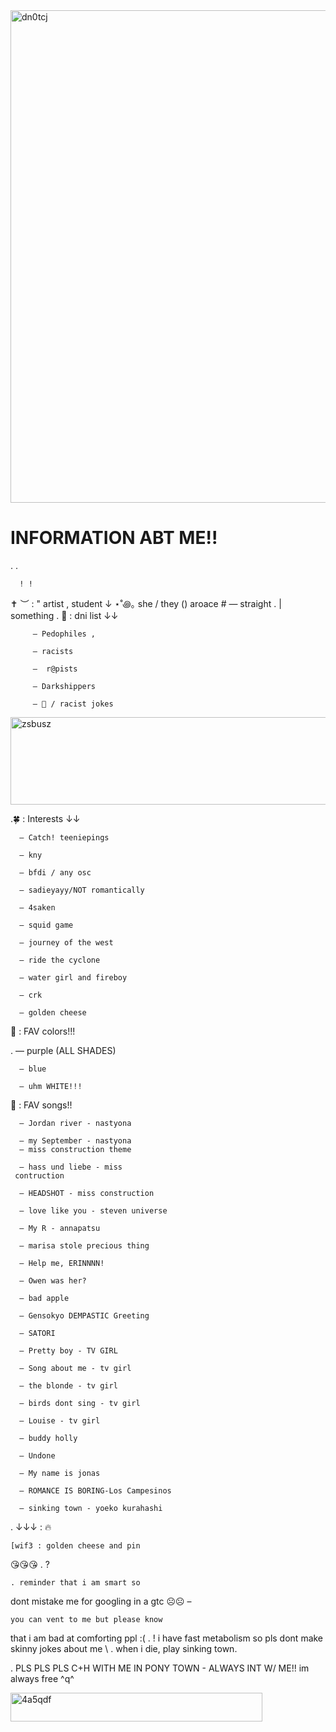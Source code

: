 <img width="887" height="788" alt="dn0tcj" src="https://github.com/user-attachments/assets/fdbffdd4-dc7c-4217-a295-e8725c940412" />


# INFORMATION ABT ME!!
 .  .

      ! ! 
✝️ ︶ : " artist , student ↓
⋆˚꩜｡ she / they () aroace #
 — straight . | something
   . 🔮 : dni list ↓↓  
       
         — Pedophiles ,
       
         — racists
       
         —  r@pists
        
         — Darkshippers
  
         — 🍇 / racist jokes
<img width="1280" height="140" alt="zsbusz" src="https://github.com/user-attachments/assets/b3fec64f-15ad-4e45-a440-88d6226bbe46" />

.🍀 : Interests ↓↓
    
      — Catch! teeniepings
     
      — kny
    
      — bfdi / any osc
    
      — sadieyayy/NOT romantically
  
      — 4saken
 
      — squid game
 
      — journey of the west 
  
      — ride the cyclone 
  
      — water girl and fireboy
   
      — crk 
   
      — golden cheese 

🎨 : FAV colors!!!

.     — purple (ALL SHADES)
  
      — blue 
   
      — uhm WHITE!!!

  🎵 : FAV songs!!  
   
      — Jordan river - nastyona
 
      — my September - nastyona      
      — miss construction theme
  
      — hass und liebe - miss 
     contruction
    
      — HEADSHOT - miss construction 
      
      — love like you - steven universe 
    
      — My R - annapatsu
   
      — marisa stole precious thing
    
      — Help me, ERINNNN!
    
      — Owen was her?
   
      — bad apple
   
      — Gensokyo DEMPASTIC Greeting
    
      — SATORI
  
      — Pretty boy - TV GIRL
   
      — Song about me - tv girl 
 
      — the blonde - tv girl 
   
      — birds dont sing - tv girl
    
      — Louise - tv girl
   
      — buddy holly

      — Undone
 
      — My name is jonas

      — ROMANCE IS BORING-Los Campesinos
 
      — sinking town - yoeko kurahashi
 
  . ↓↓↓ : 🔥
  
    [wif3 : golden cheese and pin 
😘😘😘 . ?

    . reminder that i am smart so
dont mistake me for googling in
a gtc ☹️☹️ –
  
    
    you can vent to me but please know 
that i am bad at comforting ppl :(
 . ! i have fast metabolism so
pls dont make skinny jokes about me
\ .  when i die, play sinking town.
  
   . PLS PLS PLS C+H WITH ME IN 
PONY TOWN - ALWAYS INT W/ ME!!
im always free ^q^

<img width="403" height="46" alt="4a5qdf" src="https://github.com/user-attachments/assets/f9665d68-28bb-424b-b43b-5ecd29267755" />


